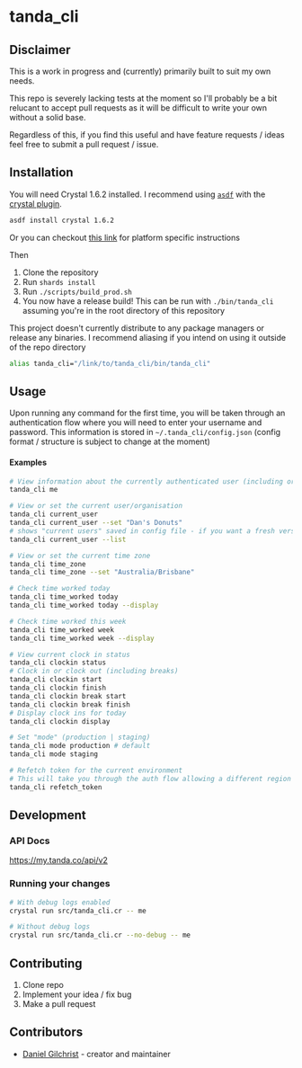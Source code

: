 # tanda_cli

## Disclaimer
This is a work in progress and (currently) primarily built to suit my own needs.

This repo is severely lacking tests at the moment so I'll probably be a bit relucant to accept pull requests as it will be difficult to write your own without a solid base.

Regardless of this, if you find this useful and have feature requests / ideas feel free to submit a pull request / issue.

## Installation

You will need Crystal 1.6.2 installed. I recommend using [`asdf`](https://github.com/asdf-vm/asdf) with the [crystal plugin](https://github.com/asdf-community/asdf-crystal).
```sh
asdf install crystal 1.6.2
```
Or you can checkout [this link](https://crystal-lang.org/install/) for platform specific instructions

Then
1. Clone the repository
2. Run `shards install`
3. Run `./scripts/build_prod.sh`
4. You now have a release build! This can be run with `./bin/tanda_cli` assuming you're in the root directory of this repository

This project doesn't currently distribute to any package managers or release any binaries.
I recommend aliasing if you intend on using it outside of the repo directory
```sh
alias tanda_cli="/link/to/tanda_cli/bin/tanda_cli"
```

## Usage
Upon running any command for the first time, you will be taken through an authentication flow where you will need to enter your username and password.
This information is stored in `~/.tanda_cli/config.json` (config format / structure is subject to change at the moment)

#### Examples
```sh
# View information about the currently authenticated user (including organisations)
tanda_cli me

# View or set the current user/organisation
tanda_cli current_user
tanda_cli current_user --set "Dan's Donuts"
# shows "current users" saved in config file - if you want a fresh version use `tanda_cli me`
tanda_cli current_user --list

# View or set the current time zone
tanda_cli time_zone
tanda_cli time_zone --set "Australia/Brisbane"

# Check time worked today
tanda_cli time_worked today
tanda_cli time_worked today --display

# Check time worked this week
tanda_cli time_worked week
tanda_cli time_worked week --display

# View current clock in status
tanda_cli clockin status
# Clock in or clock out (including breaks)
tanda_cli clockin start
tanda_cli clockin finish
tanda_cli clockin break start
tanda_cli clockin break finish
# Display clock ins for today
tanda_cli clockin display

# Set "mode" (production | staging)
tanda_cli mode production # default
tanda_cli mode staging

# Refetch token for the current environment
# This will take you through the auth flow allowing a different region to be selected as well
tanda_cli refetch_token
```

## Development

### API Docs
https://my.tanda.co/api/v2

### Running your changes
```sh
# With debug logs enabled
crystal run src/tanda_cli.cr -- me

# Without debug logs
crystal run src/tanda_cli.cr --no-debug -- me
```

## Contributing

1. Clone repo
2. Implement your idea / fix bug
3. Make a pull request

## Contributors

- [Daniel Gilchrist](https://github.com/DanielGilchrist) - creator and maintainer
